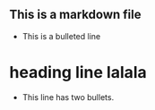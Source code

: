 ## This is a markdown file
* This is a bulleted line
# heading line lalala
* This line has two bullets.

